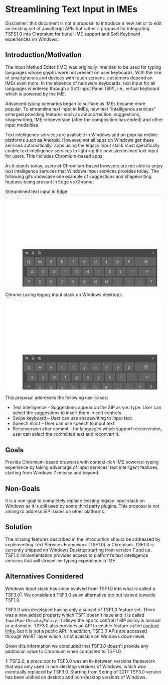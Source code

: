 # Streamlining Text Input in IMEs

Disclaimer: this document is not a proposal to introduce a new set or to edit an existing set of JavaScript APIs but rather a proposal for integrating TSFS1.0 into Chromium for better IME support and Soft Keyboard experiences on Windows.

## Introduction/Motivation
The Input Method Editor (IME) was originally intended to be used for typing languages whose glyphs were not present on user keyboards.
With the rise of smartphones and devices with touch screens, customers depend on IMEs even more. In the absence of hardware keyboards, text input for all languages is entered through a Soft Input Panel (SIP), i.e., virtual keyboard which is powered by the IME.

Advanced typing scenarios began to surface as IMEs became more popular. To streamline text input in IMEs, new text “intelligence services” emerged providing features such as autocorrection, suggestions, shapewriting, IME reconversion (after the composition has ended) and other input modalities.

Text intelligence services are available in Windows and on popular mobile platforms such as Android. However, not all apps on Windows get these services automatically; apps using the legacy input stack must specifically enable text intelligence services to light-up the new streamlined text input for users. This includes Chromium-based apps. 

As it stands today, users of Chromium-based browsers are not able to enjoy text intelligence services that Windows Input services provides today. The following gifs showcase one example of suggestions and shapewriting features being present in Edge vs Chrome.

Streamlined text input in Edge: ![](Edge_IME.gif)

Chrome (using legacy input stack on Windows desktop):![](Chrome_IME.gif)

This proposal addresses the following use-cases:
* Text intelligence - Suggestions appear on the SIP as you type. User can select the suggestions to insert them in edit controls.
* Swipe keyboard – User can use shapewriting to input text.
* Speech input – User can use speech to input text.
* Reconversion after commit – for languages which support reconversion, user can select the committed text and reconvert it.

## Goals
Provide Chromium-based browsers with context-rich IME powered-typing experience by taking advantage of Input services’ text intelligent features, starting from Windows 7 release and beyond.

## Non-Goals
It is a non-goal to completely replace existing legacy input stack on Windows as it is still used by some third party plugins.
This proposal is not aiming to address SIP issues on other platforms.

## Solution
The missing features described in the introduction should be addressed by implementing Text Services Framework (TSF1.0) in Chromium. TSF1.0 is currently shipped on Windows Desktop starting from version 7 and up. TSF1.0 implementation provides access to platform’s text intelligence services that will streamline typing experience in IME.

## Alternatives Considered
Windows Input stack has since evolved from TSF1.0 into what is called a TSF3.0<sup>[1](#tsf3footnote1today)</sup>. We considered TSF3.0 as an alternative too but leaned towards TSF1.0.

TSF3.0 was developed having only a subset of TSF1.0 feature set. There was a new added property which TSF1 doesn't have and it is called ```InputPanelDisplayPolicy```. It allows the app to control if SIP policy is manual or automatic.
TSF3.0 also provides an API to enable feature called [content links](https://docs.microsoft.com/en-us/windows/uwp/design/controls-and-patterns/content-links), but it is not a public API. In addition, TSF3.0 APIs are accessed through WinRT layer which is not available on Windows down-level.

Given this information we concluded that TSF3.0 doesn't provide any additional value to Chromium when compared to TSF1.0.

<a name="tsf3footnote1">1</a>: TSF2.0, a precursor to TSF3.0 was an in-between versions framework that was only used in non-desktop versions of Windows, which was eventually replaced by TSF3.0. Starting from Spring of 2017 TSF3.0 version has been unified on desktop and non-desktop versions of Windows. 
